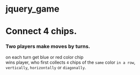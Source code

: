 # jquery_game
# Connect 4 chips.
### Two players make moves by turns.
on each turn get blue or red color chip<br>
wins player, who first collects `4` chips of the `same` color `in a row`,<br>
`vertically`, `horizontally` or `diagonally`.
